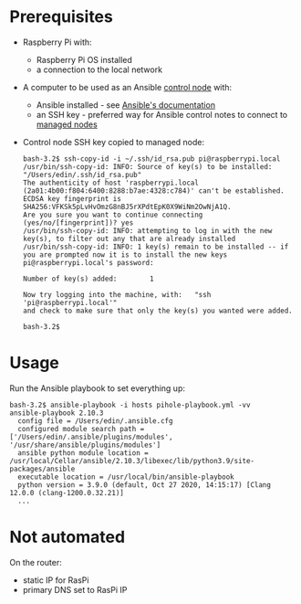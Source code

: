 # Prerequisites
  
- Raspberry Pi with:
  - Raspberry Pi OS installed
  - a connection to the local network

- A computer to be used as an Ansible [control node](https://docs.ansible.com/ansible/latest/network/getting_started/basic_concepts.html#control-node) with:
  - Ansible installed - see [Ansible's documentation](https://docs.ansible.com/ansible/latest/installation_guide/intro_installation.html)
  - an SSH key - preferred way for Ansible control notes to connect to [managed nodes](https://docs.ansible.com/ansible/latest/network/getting_started/basic_concepts.html#managed-nodes)
  
- Control node SSH key copied to managed node:
  ```shell script
  bash-3.2$ ssh-copy-id -i ~/.ssh/id_rsa.pub pi@raspberrypi.local
  /usr/bin/ssh-copy-id: INFO: Source of key(s) to be installed: "/Users/edin/.ssh/id_rsa.pub"
  The authenticity of host 'raspberrypi.local (2a01:4b00:f804:6400:8288:b7ae:4328:c784)' can't be established.
  ECDSA key fingerprint is SHA256:VFKSk5pLvHvOmzG8nBJ5rXPdtEpK0X9WiNm2OwNjA1Q.
  Are you sure you want to continue connecting (yes/no/[fingerprint])? yes
  /usr/bin/ssh-copy-id: INFO: attempting to log in with the new key(s), to filter out any that are already installed
  /usr/bin/ssh-copy-id: INFO: 1 key(s) remain to be installed -- if you are prompted now it is to install the new keys
  pi@raspberrypi.local's password:
  
  Number of key(s) added:        1
  
  Now try logging into the machine, with:   "ssh 'pi@raspberrypi.local'"
  and check to make sure that only the key(s) you wanted were added.
  
  bash-3.2$
  ```  

# Usage

Run the Ansible playbook to set everything up:  
```shell script  
bash-3.2$ ansible-playbook -i hosts pihole-playbook.yml -vv
ansible-playbook 2.10.3
  config file = /Users/edin/.ansible.cfg
  configured module search path = ['/Users/edin/.ansible/plugins/modules', '/usr/share/ansible/plugins/modules']
  ansible python module location = /usr/local/Cellar/ansible/2.10.3/libexec/lib/python3.9/site-packages/ansible
  executable location = /usr/local/bin/ansible-playbook
  python version = 3.9.0 (default, Oct 27 2020, 14:15:17) [Clang 12.0.0 (clang-1200.0.32.21)]
  ...
```

# Not automated

On the router:
- static IP for RasPi
- primary DNS set to RasPi IP
